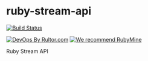 # ruby-stream-api

[![Build Status](https://travis-ci.org/ruby-ee/ruby-stream-api.svg?branch=master)](https://travis-ci.org/ruby-ee/ruby-stream-api)

[![DevOps By Rultor.com](http://www.rultor.com/b/ruby-ee/ruby-stream-api)](http://www.rultor.com/p/ruby-ee/ruby-stream-api)
[![We recommend RubyMine](https://www.elegantobjects.org/rubymine.svg)](https://www.jetbrains.com/ruby/)

Ruby Stream API
